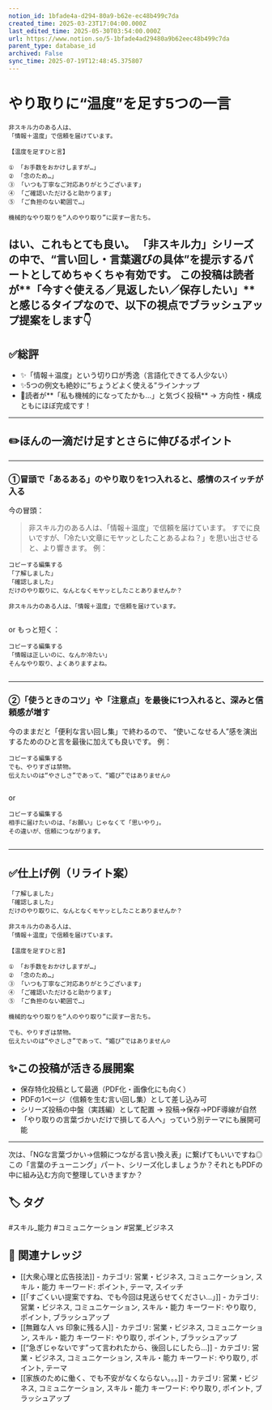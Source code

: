 ```yaml
---
notion_id: 1bfade4a-d294-80a9-b62e-ec48b499c7da
created_time: 2025-03-23T17:04:00.000Z
last_edited_time: 2025-05-30T03:54:00.000Z
url: https://www.notion.so/5-1bfade4ad29480a9b62eec48b499c7da
parent_type: database_id
archived: False
sync_time: 2025-07-19T12:48:45.375807
---
```


# やり取りに“温度”を足す5つの一言

```plain text
非スキル力のある人は、
「情報＋温度」で信頼を届けています。

【温度を足すひと言】

① 「お手数をおかけしますが…」
② 「念のため…」
③ 「いつも丁寧なご対応ありがとうございます」
④ 「ご確認いただけると助かります」
⑤ 「ご負担のない範囲で…」

機械的なやり取りを“人のやり取り”に戻す一言たち。
```
はい、これもとても良い。
「非スキル力」シリーズの中で、“言い回し・言葉選びの具体”を提示するパートとしてめちゃくちゃ有効です。
この投稿は読者が**「今すぐ使える／見返したい／保存したい」**と感じるタイプなので、以下の視点でブラッシュアップ提案をします👇
---
## ✅総評
- ✨「情報＋温度」という切り口が秀逸（言語化できてる人少ない）
- ✨5つの例文も絶妙に“ちょうどよく使える”ラインナップ
- 📌読者が**「私も機械的になってたかも…」と気づく投稿**
→ 方向性・構成ともにほぼ完成です！
---
## ✏️ほんの一滴だけ足すとさらに伸びるポイント
---
### ①冒頭で「あるある」のやり取りを1つ入れると、感情のスイッチが入る
今の冒頭：
> 非スキル力のある人は、「情報＋温度」で信頼を届けています。
すでに良いですが、「冷たい文章にモヤッとしたことあるよね？」を思い出させると、より響きます。
例：
```plain text
コピーする編集する
「了解しました」
「確認しました」
だけのやり取りに、なんとなくモヤッとしたことありませんか？

非スキル力のある人は、「情報＋温度」で信頼を届けています。


```
or もっと短く：
```plain text
コピーする編集する
「情報は正しいのに、なんか冷たい」
そんなやり取り、よくありますよね。


```
---
### ②「使うときのコツ」や「注意点」を最後に1つ入れると、深みと信頼感が増す
今のままだと「便利な言い回し集」で終わるので、
“使いこなせる人”感を演出するためのひと言を最後に加えても良いです。
例：
```plain text
コピーする編集する
でも、やりすぎは禁物。
伝えたいのは“やさしさ”であって、“媚び”ではありません☺️


```
or
```plain text
コピーする編集する
相手に届けたいのは、「お願い」じゃなくて「思いやり」。
その違いが、信頼につながります。


```
---
## ✅仕上げ例（リライト案）
```plain text
「了解しました」  
「確認しました」  
だけのやり取りに、なんとなくモヤッとしたことありませんか？

非スキル力のある人は、
「情報＋温度」で信頼を届けています。

【温度を足すひと言】

① 「お手数をおかけしますが…」
② 「念のため…」
③ 「いつも丁寧なご対応ありがとうございます」
④ 「ご確認いただけると助かります」
⑤ 「ご負担のない範囲で…」

機械的なやり取りを“人のやり取り”に戻す一言たち。

でも、やりすぎは禁物。  
伝えたいのは“やさしさ”であって、“媚び”ではありません☺️
```
## ✨この投稿が活きる展開案
- 保存特化投稿として最適（PDF化・画像化にも向く）
- PDFの1ページ（信頼を生む言い回し集）として差し込み可
- シリーズ投稿の中盤（実践編）として配置 → 投稿→保存→PDF導線が自然
- 「やり取りの言葉づかいだけで損してる人へ」っていう別テーマにも展開可能
---
次は、「NGな言葉づかい→信頼につながる言い換え表」に繋げてもいいですね◎
この「言葉のチューニング」パート、シリーズ化しましょうか？それともPDFの中に組み込む方向で整理していきますか？

## 🏷️ タグ
#スキル_能力 #コミュニケーション #営業_ビジネス

## 🔗 関連ナレッジ
- [[大衆心理と広告技法]] - カテゴリ: 営業・ビジネス, コミュニケーション, スキル・能力 キーワード: ポイント, テーマ, スイッチ
- [[「すごくいい提案ですね、でも今回は見送らせてください…」]] - カテゴリ: 営業・ビジネス, コミュニケーション, スキル・能力 キーワード: やり取り, ポイント, ブラッシュアップ
- [[無難な人 vs 印象に残る人]] - カテゴリ: 営業・ビジネス, コミュニケーション, スキル・能力 キーワード: やり取り, ポイント, ブラッシュアップ
- [[“急ぎじゃないです”って言われたから、後回しにしたら…]] - カテゴリ: 営業・ビジネス, コミュニケーション, スキル・能力 キーワード: やり取り, ポイント, テーマ
- [[家族のために働く、でも不安がなくならない。。。]] - カテゴリ: 営業・ビジネス, コミュニケーション, スキル・能力 キーワード: やり取り, ポイント, ブラッシュアップ
